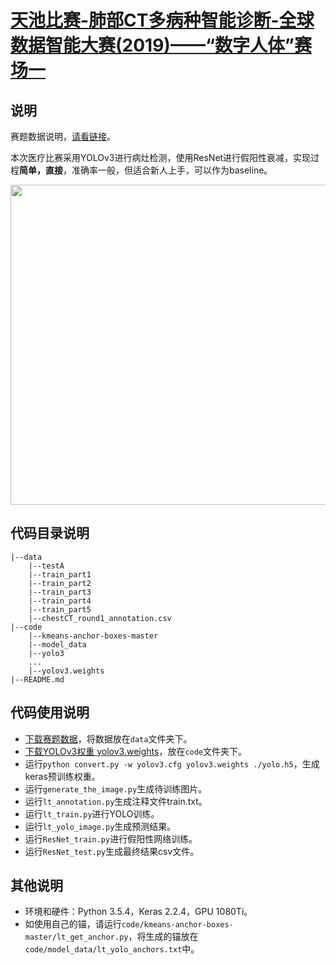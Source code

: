 # [天池比赛-肺部CT多病种智能诊断-全球数据智能大赛(2019)——“数字人体”赛场一](https://tianchi.aliyun.com/competition/entrance/231724/introduction)
## 说明
赛题数据说明，[请看链接](https://tianchi.aliyun.com/competition/entrance/231724/information)。

本次医疗比赛采用YOLOv3进行病灶检测，使用ResNet进行假阳性衰减，实现过程**简单，直接**，准确率一般，但适合新人上手，可以作为baseline。

<img src="https://github.com/liut969/Tianchi-medical-lung-detect/blob/master/data/lt.jpg?raw=true" width="512" hegiht="512" align=center/>

## 代码目录说明
```
|--data
    |--testA
    |--train_part1
    |--train_part2
    |--train_part3
    |--train_part4
    |--train_part5
    |--chestCT_round1_annotation.csv
|--code
    |--kmeans-anchor-boxes-master
    |--model_data
    |--yolo3
    ...
    |--yolov3.weights
|--README.md
```
## 代码使用说明
- [下载赛题数据](https://tianchi.aliyun.com/competition/entrance/231724/information)，将数据放在```data```文件夹下。
- [下载YOLOv3权重 yolov3.weights](https://pjreddie.com/darknet/yolo/)，放在```code```文件夹下。
- 运行```python convert.py -w yolov3.cfg yolov3.weights ./yolo.h5```，生成keras预训练权重。
- 运行```generate_the_image.py```生成待训练图片。
- 运行```lt_annotation.py```生成注释文件train.txt。
- 运行```lt_train.py```进行YOLO训练。
- 运行```lt_yolo_image.py```生成预测结果。
- 运行```ResNet_train.py```进行假阳性网络训练。
- 运行```ResNet_test.py```生成最终结果csv文件。
## 其他说明
- 环境和硬件：Python 3.5.4，Keras 2.2.4，GPU 1080Ti。
- 如使用自己的锚，请运行```code/kmeans-anchor-boxes-master/lt_get_anchor.py```，将生成的锚放在```code/model_data/lt_yolo_anchors.txt```中。
